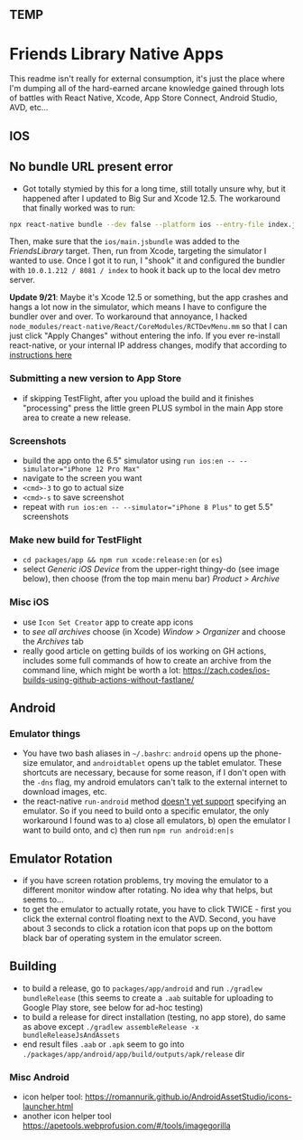 ## TEMP

# Friends Library Native Apps

This readme isn't really for external consumption, it's just the place where I'm dumping
all of the hard-earned arcane knowledge gained through lots of battles with React Native,
Xcode, App Store Connect, Android Studio, AVD, etc...

## IOS

## No bundle URL present error

- Got totally stymied by this for a long time, still totally unsure why, but it happened
  after I updated to Big Sur and Xcode 12.5. The workaround that finally worked was to
  run:

```bash
npx react-native bundle --dev false --platform ios --entry-file index.js --bundle-output ios/main.jsbundle --assets-dest ./ios
```

Then, make sure that the `ios/main.jsbundle` was added to the _FriendsLibrary_ target.
Then, run from Xcode, targeting the simulator I wanted to use. Once I got it to run, I
"shook" it and configured the bundler with `10.0.1.212 / 8081 / index` to hook it back up
to the local dev metro server.

**Update 9/21**: Maybe it's Xcode 12.5 or something, but the app crashes and hangs a lot
now in the simulator, which means I have to configure the bundler over and over. To
workaround that annoyance, I hacked
`node_modules/react-native/React/CoreModules/RCTDevMenu.mm` so that I can just click
"Apply Changes" without entering the info. If you ever re-install react-native, or your
internal IP address changes, modify that according to
[instructions here](https://gist.github.com/jaredh159/01cdf2388636b40e7bd7b0cb757f6929)

### Submitting a new version to App Store

- if skipping TestFlight, after you upload the build and it finishes "processing" press
  the little green PLUS symbol in the main App store area to create a new release.

### Screenshots

- build the app onto the 6.5" simulator using
  `run ios:en -- --simulator="iPhone 12 Pro Max"`
- navigate to the screen you want
- `<cmd>-3` to go to actual size
- `<cmd>-s` to save screenshot
- repeat with `run ios:en -- --simulator="iPhone 8 Plus"` to get 5.5" screenshots

### Make new build for TestFlight

- `cd packages/app && npm run xcode:release:en` (or `es`)
- select _Generic iOS Device_ from the upper-right thingy-do (see image below), then
  choose (from the top main menu bar) _Product > Archive_

### Misc iOS

- use `Icon Set Creator` app to create app icons
- to _see all archives_ choose (in Xcode) _Window > Organizer_ and choose the _Archives_
  tab
- really good article on getting builds of ios working on GH actions, includes some full
  commands of how to create an archive from the command line, which might be worth a lot:
  https://zach.codes/ios-builds-using-github-actions-without-fastlane/

## Android

### Emulator things

- You have two bash aliases in `~/.bashrc`: `android` opens up the phone-size emulator,
  and `androidtablet` opens up the tablet emulator. These shortcuts are necessary, because
  for some reason, if I don't open with the `-dns` flag, my android emulators can't talk
  to the external internet to download images, etc.
- the react-native `run-android` method
  [doesn't yet support](https://github.com/react-native-community/cli/issues/1038)
  specifying an emulator. So if you need to build onto a specific emulator, the only
  workaround I found was to a) close all emulators, b) open the emulator I want to build
  onto, and c) then run `npm run android:en|s`

## Emulator Rotation

- if you have screen rotation problems, try moving the emulator to a different monitor
  window after rotating. No idea why that helps, but seems to...
- to get the emulator to actually rotate, you have to click TWICE - first you click the
  external control floating next to the AVD. Second, you have about 3 seconds to click a
  rotation icon that pops up on the bottom black bar of operating system in the emulator
  screen.

## Building

- to build a release, go to `packages/app/android` and run `./gradlew bundleRelease` (this
  seems to create a `.aab` suitable for uploading to Google Play store, see below for
  ad-hoc testing)
- to build a release for direct installation (testing, no app store), do same as above
  except `./gradlew assembleRelease -x bundleReleaseJsAndAssets`
- end result files `.aab` or `.apk` seem to go into
  `./packages/app/android/app/build/outputs/apk/release` dir

### Misc Android

- icon helper tool: https://romannurik.github.io/AndroidAssetStudio/icons-launcher.html
- another icon helper tool https://apetools.webprofusion.com/#/tools/imagegorilla
